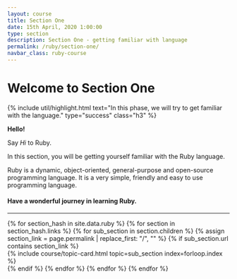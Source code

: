 ```yaml
---
layout: course
title: Section One
date: 15th April, 2020 1:00:00
type: section
description: Section One - getting familiar with language
permalink: /ruby/section-one/
navbar_class: ruby-course
---
```


# Welcome to Section One

{% include util/highlight.html
    text="In this phase, we will try to get familiar with the language." type="success" class="h3"
%}

__Hello!__

Say _Hi_ to Ruby.

In this section, you will be getting yourself familiar with the Ruby language.

Ruby is a dynamic, object-oriented, general-purpose and open-source programming language. It is a very
simple, friendly and easy to use programming language.

#### Have a wonderful journey in learning Ruby.

<div class="section-index">
  <hr class="panel-line">

  <div class="container-fluid">
    <div class="row">
    {% for section_hash in site.data.ruby %}
      {% for section in section_hash.links %}
        {% for sub_section in section.children %}
          {% assign section_link = page.permalink | replace_first: "/", "" %}
          {% if sub_section.url contains section_link %}
            <div class="col-lg-4 col-md-6">
              {% include course/topic-card.html
                          topic=sub_section index=forloop.index %}
            </div>
          {% endif %}
        {% endfor %}
      {% endfor %}
    {% endfor %}
    </div>
  </div>
</div>
